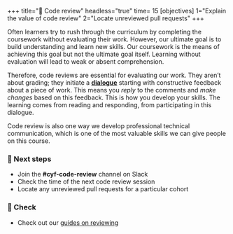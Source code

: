 +++
title="📝 Code review"
headless="true"
time= 15
[objectives]
    1="Explain the value of code review"
    2="Locate unreviewed pull requests"
+++

Often learners try to rush through the curriculum by completing the coursework without evaluating their work. However, our ultimate goal is to build understanding and learn new skills. Our coursework is the means of achieving this goal but not the ultimate goal itself. Learning without evaluation will lead to weak or absent comprehension.

Therefore, code reviews are essential for evaluating our work. They aren’t about grading; they initiate a **[dialogue](../../../how-our-curriculum-works/sprints/self-educate/prep/#dialogue)** starting with constructive feedback about a piece of work. This means you _reply_ to the comments and _make changes_ based on this feedback. This is how you develop your skills. The learning comes from reading and responding, from participating in this dialogue.

Code review is also one way we develop professional technical communication, which is one of the most valuable skills we can give people on this course.

### 👣 Next steps

- Join the **#cyf-code-review** channel on Slack
- Check the time of the next code review session
- Locate any unreviewed pull requests for a particular cohort

### 📝 Check

- Check out our [guides on reviewing](../../../guides/reviewing/)
